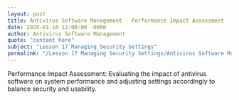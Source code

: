 ```yaml
---
layout: post
title: Antivirus Software Management - Performance Impact Assessment
date: 2025-01-10 12:00:00 -0000
author: Antivirus Software Management
quote: "content here"
subject: "Lesson 17 Managing Security Settings"
permalink: "/Lesson 17 Managing Security Settings/Antivirus Software Management/Antivirus Software Management - Performance Impact Assessment"
---
```


Performance Impact Assessment: Evaluating the impact of antivirus software on system performance and adjusting settings accordingly to balance security and usability.
